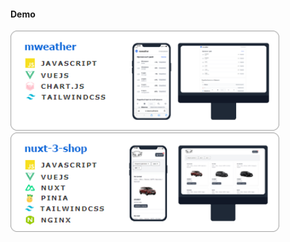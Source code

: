 
#### Demo

   <a  href="https://dexone.github.io/mweather/">
  <img width="430px" src="./pics/mweather.png"/>
  </a> 

   <a  href="http://5.35.98.166/">
  <img width="430px"  src="./pics/nuxt-3-shop.png"/>
  </a> 

